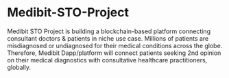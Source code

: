 # Medibit-STO-Project
Medibit STO Project is building a blockchain-based platform connecting consultant doctors &amp; patients in niche use case. Millions of patients are misdiagnosed or undiagnosed for their medical conditions across the globe. Therefore, Medibit Dapp/platform will connect patients seeking 2nd opinion on their medical diagnostics with consultative healthcare practitioners, globally.  
